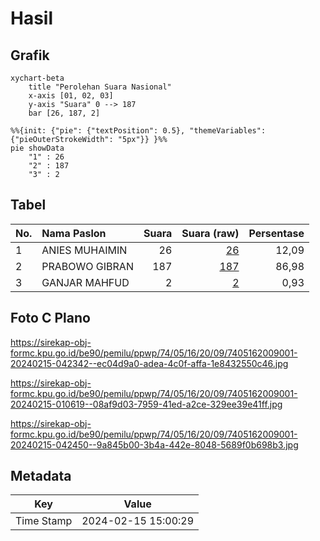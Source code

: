 # Hasil

## Grafik

```mermaid
xychart-beta
    title "Perolehan Suara Nasional"
    x-axis [01, 02, 03]
    y-axis "Suara" 0 --> 187
    bar [26, 187, 2]
```

```mermaid
%%{init: {"pie": {"textPosition": 0.5}, "themeVariables": {"pieOuterStrokeWidth": "5px"}} }%%
pie showData
    "1" : 26
    "2" : 187
    "3" : 2
```

## Tabel

| No. | Nama Paslon    | Suara | Suara (raw) | Persentase |
|:--- |:-------------- | -----:| -----------:| ----------:|
| 1   | ANIES MUHAIMIN | 26    | [26][p-1]   | 12,09      |
| 2   | PRABOWO GIBRAN | 187   | [187][p-2]  | 86,98      |
| 3   | GANJAR MAHFUD  | 2     | [2][p-3]    | 0,93       |


[p-1]: https://github.com/gigit-pemilu/pemilu-2024/blob/main/pilpres/hitung-suara/sub/74-sulawesi-tenggara/sub/05-konawe-selatan/sub/16-moramo-utara/sub/2009-mata-wawatu/sub/001-tps/sub/paslon-1.txt
[p-2]: https://github.com/gigit-pemilu/pemilu-2024/blob/main/pilpres/hitung-suara/sub/74-sulawesi-tenggara/sub/05-konawe-selatan/sub/16-moramo-utara/sub/2009-mata-wawatu/sub/001-tps/sub/paslon-2.txt
[p-3]: https://github.com/gigit-pemilu/pemilu-2024/blob/main/pilpres/hitung-suara/sub/74-sulawesi-tenggara/sub/05-konawe-selatan/sub/16-moramo-utara/sub/2009-mata-wawatu/sub/001-tps/sub/paslon-3.txt

## Foto C Plano

https://sirekap-obj-formc.kpu.go.id/be90/pemilu/ppwp/74/05/16/20/09/7405162009001-20240215-042342--ec04d9a0-adea-4c0f-affa-1e8432550c46.jpg

https://sirekap-obj-formc.kpu.go.id/be90/pemilu/ppwp/74/05/16/20/09/7405162009001-20240215-010619--08af9d03-7959-41ed-a2ce-329ee39e41ff.jpg

https://sirekap-obj-formc.kpu.go.id/be90/pemilu/ppwp/74/05/16/20/09/7405162009001-20240215-042450--9a845b00-3b4a-442e-8048-5689f0b698b3.jpg


## Metadata

| Key        | Value               |
| ---------- | ------------------- |
| Time Stamp | 2024-02-15 15:00:29 |



